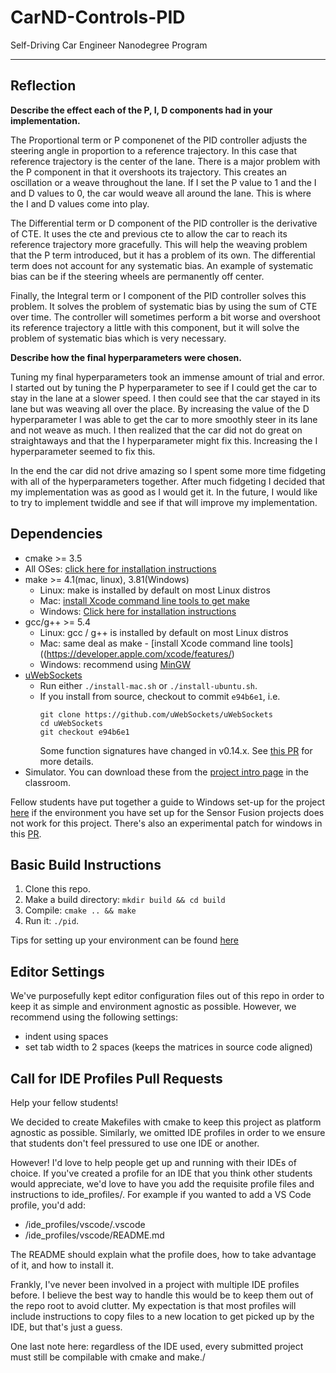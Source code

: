 # CarND-Controls-PID
Self-Driving Car Engineer Nanodegree Program

---

## Reflection

**Describe the effect each of the P, I, D components had in your implementation.**

The Proportional term or P componenet of the PID controller adjusts the steering angle in proportion to a reference trajectory. In this case that reference trajectory is the center of the lane. There is a major problem with the P component in that it overshoots its trajectory. This creates an oscillation or a weave throughout the lane. If I set the P value to 1 and the I and D values to 0, the car would weave all around the lane. This is where the I and D values come into play.

The Differential term or D component of the PID controller is the derivative of CTE. It uses the cte and previous cte to allow the car to reach its reference trajectory more gracefully. This will help the weaving problem that the P term introduced, but it has a problem of its own. The differential term does not account for any systematic bias. An example of systematic bias can be if the steering wheels are permanently off center.

Finally, the Integral term or I component of the PID controller solves this problem. It solves the problem of systematic bias by using the sum of CTE over time. The controller will sometimes perform a bit worse and overshoot its reference trajectory a little with this component, but it will solve the problem of systematic bias which is very necessary.

**Describe how the final hyperparameters were chosen.**

Tuning my final hyperparameters took an immense amount of trial and error. I started out by tuning the P hyperparameter to see if I could get the car to stay in the lane at a slower speed. I then could see that the car stayed in its lane but was weaving all over the place. By increasing the value of the D hyperparameter I was able to get the car to more smoothly steer in its lane and not weave as much. I then realized that the car did not do great on straightaways and that the I hyperparameter might fix this. Increasing the I hyperparameter seemed to fix this.

In the end the car did not drive amazing so I spent some more time fidgeting with all of the hyperparameters together. After much fidgeting I decided that my implementation was as good as I would get it. In the future, I would like to try to implement twiddle and see if that will improve my implementation.


## Dependencies

* cmake >= 3.5
 * All OSes: [click here for installation instructions](https://cmake.org/install/)
* make >= 4.1(mac, linux), 3.81(Windows)
  * Linux: make is installed by default on most Linux distros
  * Mac: [install Xcode command line tools to get make](https://developer.apple.com/xcode/features/)
  * Windows: [Click here for installation instructions](http://gnuwin32.sourceforge.net/packages/make.htm)
* gcc/g++ >= 5.4
  * Linux: gcc / g++ is installed by default on most Linux distros
  * Mac: same deal as make - [install Xcode command line tools]((https://developer.apple.com/xcode/features/)
  * Windows: recommend using [MinGW](http://www.mingw.org/)
* [uWebSockets](https://github.com/uWebSockets/uWebSockets)
  * Run either `./install-mac.sh` or `./install-ubuntu.sh`.
  * If you install from source, checkout to commit `e94b6e1`, i.e.
    ```
    git clone https://github.com/uWebSockets/uWebSockets 
    cd uWebSockets
    git checkout e94b6e1
    ```
    Some function signatures have changed in v0.14.x. See [this PR](https://github.com/udacity/CarND-MPC-Project/pull/3) for more details.
* Simulator. You can download these from the [project intro page](https://github.com/udacity/self-driving-car-sim/releases) in the classroom.

Fellow students have put together a guide to Windows set-up for the project [here](https://s3-us-west-1.amazonaws.com/udacity-selfdrivingcar/files/Kidnapped_Vehicle_Windows_Setup.pdf) if the environment you have set up for the Sensor Fusion projects does not work for this project. There's also an experimental patch for windows in this [PR](https://github.com/udacity/CarND-PID-Control-Project/pull/3).

## Basic Build Instructions

1. Clone this repo.
2. Make a build directory: `mkdir build && cd build`
3. Compile: `cmake .. && make`
4. Run it: `./pid`. 

Tips for setting up your environment can be found [here](https://classroom.udacity.com/nanodegrees/nd013/parts/40f38239-66b6-46ec-ae68-03afd8a601c8/modules/0949fca6-b379-42af-a919-ee50aa304e6a/lessons/f758c44c-5e40-4e01-93b5-1a82aa4e044f/concepts/23d376c7-0195-4276-bdf0-e02f1f3c665d)

## Editor Settings

We've purposefully kept editor configuration files out of this repo in order to
keep it as simple and environment agnostic as possible. However, we recommend
using the following settings:

* indent using spaces
* set tab width to 2 spaces (keeps the matrices in source code aligned)

## Call for IDE Profiles Pull Requests

Help your fellow students!

We decided to create Makefiles with cmake to keep this project as platform
agnostic as possible. Similarly, we omitted IDE profiles in order to we ensure
that students don't feel pressured to use one IDE or another.

However! I'd love to help people get up and running with their IDEs of choice.
If you've created a profile for an IDE that you think other students would
appreciate, we'd love to have you add the requisite profile files and
instructions to ide_profiles/. For example if you wanted to add a VS Code
profile, you'd add:

* /ide_profiles/vscode/.vscode
* /ide_profiles/vscode/README.md

The README should explain what the profile does, how to take advantage of it,
and how to install it.

Frankly, I've never been involved in a project with multiple IDE profiles
before. I believe the best way to handle this would be to keep them out of the
repo root to avoid clutter. My expectation is that most profiles will include
instructions to copy files to a new location to get picked up by the IDE, but
that's just a guess.

One last note here: regardless of the IDE used, every submitted project must
still be compilable with cmake and make./

